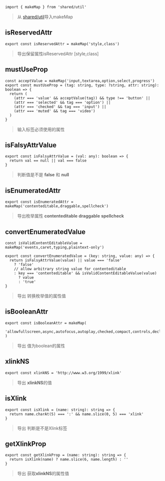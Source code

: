 ```
import { makeMap } from 'shared/util'
```
> 从 [shared/util](../../../../shared/util.md)导入makeMap 


## isReservedAttr
```
export const isReservedAttr = makeMap('style,class')
```
> 导出保留属性isReservedAttr [style,class]

## mustUseProp
```
const acceptValue = makeMap('input,textarea,option,select,progress')
export const mustUseProp = (tag: string, type: ?string, attr: string): boolean => {
  return (
    (attr === 'value' && acceptValue(tag)) && type !== 'button' ||
    (attr === 'selected' && tag === 'option') ||
    (attr === 'checked' && tag === 'input') ||
    (attr === 'muted' && tag === 'video')
  )
}
```
> 输入标签必须使用的属性

## isFalsyAttrValue
```
export const isFalsyAttrValue = (val: any): boolean => {
  return val == null || val === false
}
```
> 判断值是不是 **false** 和 **null**



## isEnumeratedAttr
```
export const isEnumeratedAttr = makeMap('contenteditable,draggable,spellcheck')
```
> 导出枚举属性 **contenteditable** **draggable** **spellcheck**

## convertEnumeratedValue
```
const isValidContentEditableValue = makeMap('events,caret,typing,plaintext-only')

export const convertEnumeratedValue = (key: string, value: any) => {
  return isFalsyAttrValue(value) || value === 'false'
    ? 'false'
    // allow arbitrary string value for contenteditable
    : key === 'contenteditable' && isValidContentEditableValue(value)
      ? value
      : 'true'
}
```
> 导出 转换枚举值的属性值

## isBooleanAttr
```
export const isBooleanAttr = makeMap(
  'allowfullscreen,async,autofocus,autoplay,checked,compact,controls,declare,default,defaultchecked,defaultmuted,defaultselected,defer,disabled,enabled,formnovalidate,hidden,indeterminate,inert,ismap,itemscope,loop,multiple,muted,nohref,noresize,noshade,novalidate,nowrap,open,pauseonexit,readonly,required,reversed,scoped,seamless,selected,sortable,translate,truespeed,typemustmatch,visible'
)
```
> 导出 值为boolean的属性

## xlinkNS
```
export const xlinkNS = 'http://www.w3.org/1999/xlink'
```
> 导出 **xlinkNS**的值

## isXlink 
```
export const isXlink = (name: string): string => {
  return name.charAt(5) === ':' && name.slice(0, 5) === 'xlink'
}
```
> 导出 判断是不是Xlink标签

## getXlinkProp
```
export const getXlinkProp = (name: string): string => {
  return isXlink(name) ? name.slice(6, name.length) : ''
}
```
> 导出 获取**xlinkNS**的属性值
